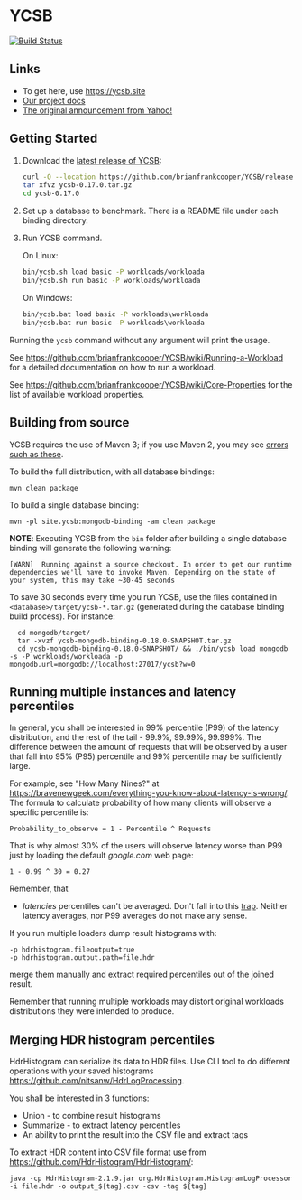 <!--
Copyright (c) 2010 Yahoo! Inc., 2012 - 2016 YCSB contributors.
All rights reserved.

Licensed under the Apache License, Version 2.0 (the "License"); you
may not use this file except in compliance with the License. You
may obtain a copy of the License at

http://www.apache.org/licenses/LICENSE-2.0

Unless required by applicable law or agreed to in writing, software
distributed under the License is distributed on an "AS IS" BASIS,
WITHOUT WARRANTIES OR CONDITIONS OF ANY KIND, either express or
implied. See the License for the specific language governing
permissions and limitations under the License. See accompanying
LICENSE file.
-->

YCSB
====================================
[![Build Status](https://travis-ci.org/brianfrankcooper/YCSB.png?branch=master)](https://travis-ci.org/brianfrankcooper/YCSB)



Links
-----
* To get here, use https://ycsb.site
* [Our project docs](https://github.com/brianfrankcooper/YCSB/wiki)
* [The original announcement from Yahoo!](https://labs.yahoo.com/news/yahoo-cloud-serving-benchmark/)

Getting Started
---------------

1. Download the [latest release of YCSB](https://github.com/brianfrankcooper/YCSB/releases/latest):

    ```sh
    curl -O --location https://github.com/brianfrankcooper/YCSB/releases/download/0.17.0/ycsb-0.17.0.tar.gz
    tar xfvz ycsb-0.17.0.tar.gz
    cd ycsb-0.17.0
    ```
    
2. Set up a database to benchmark. There is a README file under each binding 
   directory.

3. Run YCSB command. 

    On Linux:
    ```sh
    bin/ycsb.sh load basic -P workloads/workloada
    bin/ycsb.sh run basic -P workloads/workloada
    ```

    On Windows:
    ```bat
    bin/ycsb.bat load basic -P workloads\workloada
    bin/ycsb.bat run basic -P workloads\workloada
    ```

  Running the `ycsb` command without any argument will print the usage. 
   
  See https://github.com/brianfrankcooper/YCSB/wiki/Running-a-Workload
  for a detailed documentation on how to run a workload.

  See https://github.com/brianfrankcooper/YCSB/wiki/Core-Properties for 
  the list of available workload properties.


Building from source
--------------------

YCSB requires the use of Maven 3; if you use Maven 2, you may see [errors
such as these](https://github.com/brianfrankcooper/YCSB/issues/406).

To build the full distribution, with all database bindings:

    mvn clean package

To build a single database binding:

    mvn -pl site.ycsb:mongodb-binding -am clean package

**NOTE**: Executing YCSB from the `bin` folder after building a single database binding will generate the following warning:
```
[WARN]  Running against a source checkout. In order to get our runtime dependencies we'll have to invoke Maven. Depending on the state of your system, this may take ~30-45 seconds
```
To save 30 seconds every time you run YCSB, use the files contained in `<database>/target/ycsb-*.tar.gz` (generated during the database binding build process). For instance:
```console
  cd mongodb/target/
  tar -xvzf ycsb-mongodb-binding-0.18.0-SNAPSHOT.tar.gz
  cd ycsb-mongodb-binding-0.18.0-SNAPSHOT/ && ./bin/ycsb load mongodb -s -P workloads/workloada -p mongodb.url=mongodb://localhost:27017/ycsb?w=0
```

Running multiple instances and latency percentiles
--------------------------------------------------

In general, you shall be interested in 99% percentile (P99) of the latency
distribution, and the rest of the tail - 99.9%, 99.99%, 99.999%. The difference
between the amount of requests that will be observed by a user that fall
into 95% (P95) percentile and 99% percentile may be sufficiently large.

For example, see "How Many Nines?" at https://bravenewgeek.com/everything-you-know-about-latency-is-wrong/.
The formula to calculate probability of how many clients will observe
a specific percentile is: 

    Probability_to_observe = 1 - Percentile ^ Requests

That is why almost 30% of the users will observe latency worse than P99
just by loading the default _google.com_ web page:

    1 - 0.99 ^ 30 = 0.27

Remember, that

- _latencies_ percentiles can't be averaged. Don't fall into this
  [trap](http://latencytipoftheday.blogspot.com/2014/06/latencytipoftheday-you-cant-average.html).
  Neither latency averages, nor P99 averages do not make any sense.

If you run multiple loaders dump result histograms with:

    -p hdrhistogram.fileoutput=true
    -p hdrhistogram.output.path=file.hdr

merge them manually and extract required percentiles out of the
joined result.

Remember that running multiple workloads may distort original
workloads distributions they were intended to produce.

Merging HDR histogram percentiles
---------------------------------

HdrHistogram can serialize its data to HDR files. Use CLI tool
to do different operations with your saved histograms
https://github.com/nitsanw/HdrLogProcessing.

You shall be interested in 3 functions:

- Union - to combine result histograms
- Summarize - to extract latency percentiles
- An ability to print the result into the CSV file and extract tags

To extract HDR content into CSV file format use from
https://github.com/HdrHistogram/HdrHistogram/:

    java -cp HdrHistogram-2.1.9.jar org.HdrHistogram.HistogramLogProcessor -i file.hdr -o output_${tag}.csv -csv -tag ${tag}
